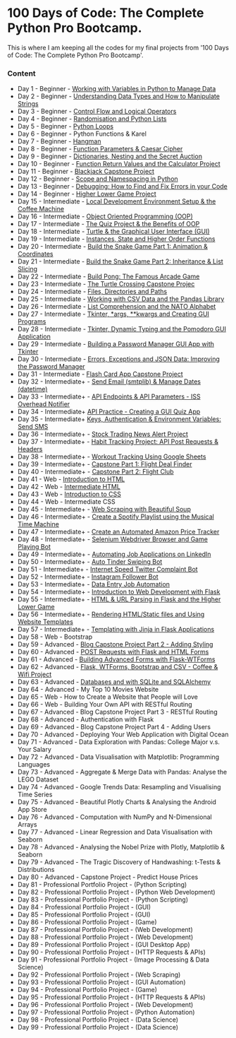 # **100 Days of Code: The Complete Python Pro Bootcamp.**  
This is where I am keeping all the codes for my final projects from '100 Days of Code: The Complete Python Pro Bootcamp'.   

### Content   
* Day 1 - Beginner - [Working with Variables in Python to Manage Data ](https://github.com/Dv-nn/100-Days-of-Code--The-Complete-Python-Pro-Bootcamp-/blob/main/Day%201/main.py) 
* Day 2 - Beginner - [Understanding Data Types and How to Manipulate Strings](https://github.com/Dv-nn/100-Days-of-Code--The-Complete-Python-Pro-Bootcamp-/blob/main/Day%202/main.py)
* Day 3 - Beginner - [Control Flow and Logical Operators](https://github.com/Dv-nn/100-Days-of-Code--The-Complete-Python-Pro-Bootcamp-/blob/main/Day%203/main.py)
* Day 4 - Beginner - [Randomisation and Python Lists](https://github.com/Dv-nn/100-Days-of-Code--The-Complete-Python-Pro-Bootcamp-/blob/main/Day%204/main.py)
* Day 5 - Beginner - [Python Loops](https://github.com/Dv-nn/100-Days-of-Code--The-Complete-Python-Pro-Bootcamp-/edit/main/Day%205/main.py)
* Day 6 - Beginner - Python Functions & Karel
* Day 7 - Beginner - [Hangman](https://github.com/Dv-nn/100-Days-of-Code--The-Complete-Python-Pro-Bootcamp-/tree/main/Day%207)
* Day 8 - Beginner - [Function Parameters & Caesar Cipher](https://github.com/Dv-nn/100-Days-of-Code--The-Complete-Python-Pro-Bootcamp-/blob/main/Day%208/main.py)
* Day 9 - Beginner - [Dictionaries, Nesting and the Secret Auction](https://github.com/Dv-nn/100-Days-of-Code--The-Complete-Python-Pro-Bootcamp-/tree/main/Day%209)
* Day 10 - Beginner - [Function Return Values and the Calculator Project](https://github.com/Dv-nn/100-Days-of-Code--The-Complete-Python-Pro-Bootcamp-/tree/main/Day%2010)
* Day 11 - Beginner - [Blackjack Capstone Project](https://github.com/Dv-nn/100-Days-of-Code--The-Complete-Python-Pro-Bootcamp-/blob/main/Day%2011/blackjack.py)
* Day 12 - Beginner - [Scope and Namespacing in Python](https://github.com/Dv-nn/100-Days-of-Code--The-Complete-Python-Pro-Bootcamp-/blob/main/Day%2012/main.py)
* Day 13 - Beginner - [Debugging: How to Find and Fix Errors in your Code](https://github.com/Dv-nn/100-Days-of-Code--The-Complete-Python-Pro-Bootcamp-/blob/main/Day%2013/main.py)
* Day 14 - Beginner - [Higher Lower Game Project](https://github.com/Dv-nn/100-Days-of-Code--The-Complete-Python-Pro-Bootcamp-/tree/main/Day%2014)
* Day 15 - Intermediate - [Local Development Environment Setup & the Coffee Machine](https://github.com/Dv-nn/100-Days-of-Code--The-Complete-Python-Pro-Bootcamp-/tree/main/Day%2015)
* Day 16 - Intermediate - [Object Oriented Programming (OOP)](https://github.com/Dv-nn/100-Days-of-Code--The-Complete-Python-Pro-Bootcamp-/tree/main/Day%2016)
* Day 17 - Intermediate - [The Quiz Project & the Benefits of OOP](https://github.com/Dv-nn/100-Days-of-Code--The-Complete-Python-Pro-Bootcamp-/tree/main/Day%2017/quiz-game)
* Day 18 - Intermediate - [Turtle & the Graphical User Interface (GUI)](https://github.com/Dv-nn/100-Days-of-Code--The-Complete-Python-Pro-Bootcamp-/tree/main/Day%2018)
* Day 19 - Intermediate - [Instances, State and Higher Order Functions](https://github.com/Dv-nn/100-Days-of-Code--The-Complete-Python-Pro-Bootcamp-/tree/main/Day%2019)
* Day 20 - Intermediate - [Build the Snake Game Part 1: Animation & Coordinates](https://github.com/Dv-nn/100-Days-of-Code--The-Complete-Python-Pro-Bootcamp-/tree/main/Day%2020)
* Day 21 - Intermediate - [Build the Snake Game Part 2: Inheritance & List Slicing](https://github.com/Dv-nn/100-Days-of-Code--The-Complete-Python-Pro-Bootcamp-/tree/main/Day%2021)
* Day 22 - Intermediate - [Build Pong: The Famous Arcade Game](https://github.com/Dv-nn/100-Days-of-Code--The-Complete-Python-Pro-Bootcamp-/tree/main/Day%2022)  
* Day 23 - Intermediate - [The Turtle Crossing Capstone Projec](https://github.com/Dv-nn/100-Days-of-Code--The-Complete-Python-Pro-Bootcamp-/tree/main/Day%2023) 
* Day 24 - Intermediate - [Files, Directories and Paths](https://github.com/Dv-nn/100-Days-of-Code--The-Complete-Python-Pro-Bootcamp-/tree/main/Day%2024)  
* Day 25 - Intermediate - [Working with CSV Data and the Pandas Library](https://github.com/Dv-nn/100-Days-of-Code--The-Complete-Python-Pro-Bootcamp-/tree/main/Day%2025) 
* Day 26 - Intermediate - [List Comprehension and the NATO Alphabet](https://github.com/Dv-nn/100-Days-of-Code--The-Complete-Python-Pro-Bootcamp-/tree/main/Day%2026)  
* Day 27 - Intermediate - [Tkinter, *args, **kwargs and Creating GUI Programs](https://github.com/Dv-nn/100-Days-of-Code--The-Complete-Python-Pro-Bootcamp-/tree/main/Day%2027)
* Day 28 - Intermediate - [Tkinter, Dynamic Typing and the Pomodoro GUI Application](https://github.com/Dv-nn/100-Days-of-Code--The-Complete-Python-Pro-Bootcamp-/tree/main/Day%2028)  
* Day 29 - Intermediate - [Building a Password Manager GUI App with Tkinter](https://github.com/Dv-nn/100-Days-of-Code--The-Complete-Python-Pro-Bootcamp-/tree/main/Day%2029)  
* Day 30 - Intermediate - [Errors, Exceptions and JSON Data: Improving the Password Manager](https://github.com/Dv-nn/100-Days-of-Code--The-Complete-Python-Pro-Bootcamp-/tree/main/Day%2030)  
* Day 31 - Intermediate - [Flash Card App Capstone Project](https://github.com/Dv-nn/100-Days-of-Code--The-Complete-Python-Pro-Bootcamp-/tree/main/Day%2031)  
* Day 32 - Intermediate+ - [Send Email (smtplib) & Manage Dates (datetime)](https://github.com/Dv-nn/100-Days-of-Code--The-Complete-Python-Pro-Bootcamp-/tree/main/Day%2032)  
* Day 33 - Intermediate+ - [API Endpoints & API Parameters - ISS Overhead Notifier](https://github.com/Dv-nn/100-Days-of-Code--The-Complete-Python-Pro-Bootcamp-/tree/main/Day%2033)  
* Day 34 - Intermediate+  [API Practice - Creating a GUI Quiz App](https://github.com/Dv-nn/100-Days-of-Code--The-Complete-Python-Pro-Bootcamp-/tree/main/Day%2034/quizzler-app)  
* Day 35 - Intermediate+  [Keys, Authentication & Environment Variables: Send SMS](https://github.com/Dv-nn/100-Days-of-Code--The-Complete-Python-Pro-Bootcamp-/tree/main/Day%2035)  
* Day 36 - Intermediate+ - [Stock Trading News Alert Project](https://github.com/Dv-nn/100-Days-of-Code--The-Complete-Python-Pro-Bootcamp-/tree/main/Day%2036)  
* Day 37 - Intermediate+ - [Habit Tracking Project: API Post Requests & Headers](https://github.com/Dv-nn/100-Days-of-Code--The-Complete-Python-Pro-Bootcamp-/tree/main/Day%2037)  
* Day 38 - Intermediate+ - [Workout Tracking Using Google Sheets](https://github.com/Dv-nn/100-Days-of-Code--The-Complete-Python-Pro-Bootcamp-/tree/main/Day%2038)  
* Day 39 - Intermediate+ - [Capstone Part 1: Flight Deal Finder](https://github.com/Dv-nn/100-Days-of-Code--The-Complete-Python-Pro-Bootcamp-/tree/main/Day%2039)  
* Day 40 - Intermediate+ - [Capstone Part 2: Flight Club](https://github.com/Dv-nn/100-Days-of-Code--The-Complete-Python-Pro-Bootcamp-/tree/main/Day%2040)  
* Day 41 - Web - [Introduction to HTML](https://github.com/Dv-nn/100-Days-of-Code--The-Complete-Python-Pro-Bootcamp-/tree/main/Day%2041)  
* Day 42 - Web - [Intermediate HTML](https://github.com/Dv-nn/100-Days-of-Code--The-Complete-Python-Pro-Bootcamp-/tree/main/Day%2042)
* Day 43 - Web - [Introduction to CSS](https://github.com/Dv-nn/100-Days-of-Code--The-Complete-Python-Pro-Bootcamp-/tree/main/Day%2043)  
* Day 44 - Web - Intermediate CSS
* Day 45 - Intermediate+ - [Web Scraping with Beautiful Soup](https://github.com/Dv-nn/100-Days-of-Code--The-Complete-Python-Pro-Bootcamp-/tree/main/Day%2045)  
* Day 46 - Intermediate+ - [Create a Spotify Playlist using the Musical Time Machine](https://github.com/Dv-nn/100-Days-of-Code--The-Complete-Python-Pro-Bootcamp-/tree/main/Day%2046)
* Day 47 - Intermediate+ - [Create an Automated Amazon Price Tracker](https://github.com/Dv-nn/100-Days-of-Code--The-Complete-Python-Pro-Bootcamp-/tree/main/Day%2047)
* Day 48 - Intermediate+ - [Selenium Webdriver Browser and Game Playing Bot](https://github.com/Dv-nn/100-Days-of-Code--The-Complete-Python-Pro-Bootcamp-/tree/main/Day%2048)
* Day 49 - Intermediate+ - [Automating Job Applications on LinkedIn](https://github.com/Dv-nn/100-Days-of-Code--The-Complete-Python-Pro-Bootcamp-/tree/main/Day%2049)
* Day 50 - Intermediate+ - [Auto Tinder Swiping Bot](https://github.com/Dv-nn/100-Days-of-Code--The-Complete-Python-Pro-Bootcamp-/tree/main/Day%2050)
* Day 51 - Intermediate+ - [Internet Speed Twitter Complaint Bot](https://github.com/Dv-nn/100-Days-of-Code--The-Complete-Python-Pro-Bootcamp-/tree/main/Day%2051)
* Day 52 - Intermediate+ - [Instagram Follower Bot](https://github.com/Dv-nn/100-Days-of-Code--The-Complete-Python-Pro-Bootcamp-/tree/main/Day%2052)
* Day 53 - Intermediate+ - [Data Entry Job Automation](https://github.com/Dv-nn/100-Days-of-Code--The-Complete-Python-Pro-Bootcamp-/tree/main/Day%2053)
* Day 54 - Intermediate+ - [Introduction to Web Development with Flask](https://github.com/Dv-nn/100-Days-of-Code--The-Complete-Python-Pro-Bootcamp-/tree/main/Day%2054)
* Day 55 - Intermediate+ - [HTML & URL Parsing in Flask and the Higher Lower Game](https://github.com/Dv-nn/100-Days-of-Code--The-Complete-Python-Pro-Bootcamp-/tree/main/Day%2055)
* Day 56 - Intermediate+ - [Rendering HTML/Static files and Using Website Templates](https://github.com/Dv-nn/100-Days-of-Code--The-Complete-Python-Pro-Bootcamp-/tree/main/Day%2056)
* Day 57 - Intermediate+ - [Templating with Jinja in Flask Applications](https://github.com/Dv-nn/100-Days-of-Code--The-Complete-Python-Pro-Bootcamp-/tree/main/Day%2057)
* Day 58 - Web - Bootstrap
* Day 59 - Advanced - [Blog Capstone Project Part 2 - Adding Styling](https://github.com/Dv-nn/100-Days-of-Code--The-Complete-Python-Pro-Bootcamp-/tree/main/Day%20%2059)
* Day 60 - Advanced - [POST Requests with Flask and HTML Forms](https://github.com/Dv-nn/100-Days-of-Code--The-Complete-Python-Pro-Bootcamp-/tree/main/Day%2060)
* Day 61 - Advanced - [Building Advanced Forms with Flask-WTForms](https://github.com/Dv-nn/100-Days-of-Code--The-Complete-Python-Pro-Bootcamp-/tree/main/Day%2061)
* Day 62 - Advanced - [Flask, WTForms, Bootstrap and CSV - Coffee & Wifi Project](https://github.com/Dv-nn/100-Days-of-Code--The-Complete-Python-Pro-Bootcamp-/tree/main/Day%2062)
* Day 63 - Advanced - [Databases and with SQLite and SQLAlchemy](https://github.com/Dv-nn/100-Days-of-Code--The-Complete-Python-Pro-Bootcamp-/tree/main/Day%2063)
* Day 64 - Advanced - My Top 10 Movies Website
* Day 65 - Web - How to Create a Website that People will Love
* Day 66 - Web - Building Your Own API with RESTful Routing
* Day 67 - Advanced - Blog Capstone Project Part 3 - RESTful Routing
* Day 68 - Advanced - Authentication with Flask
* Day 69 - Advanced - Blog Capstone Project Part 4 - Adding Users
* Day 70 - Advanced - Deploying Your Web Application with Digital Ocean
* Day 71 - Advanced - Data Exploration with Pandas: College Major v.s. Your Salary
* Day 72 - Advanced - Data Visualisation with Matplotlib: Programming Languages
* Day 73 - Advanced - Aggregate & Merge Data with Pandas: Analyse the LEGO Dataset
* Day 74 - Advanced - Google Trends Data: Resampling and Visualising Time Series
* Day 75 - Advanced - Beautiful Plotly Charts & Analysing the Android App Store
* Day 76 - Advanced - Computation with NumPy and N-Dimensional Arrays
* Day 77 - Advanced - Linear Regression and Data Visualisation with Seaborn
* Day 78 - Advanced - Analysing the Nobel Prize with Plotly, Matplotlib & Seaborn
* Day 79 - Advanced - The Tragic Discovery of Handwashing: t-Tests & Distributions
* Day 80 - Advanced - Capstone Project - Predict House Prices
* Day 81 - Professional Portfolio Project - (Python Scripting)
* Day 82 - Professional Portfolio Project - (Python Web Development)
* Day 83 - Professional Portfolio Project - (Python Scripting)
* Day 84 - Professional Portfolio Project - (GUI)
* Day 85 - Professional Portfolio Project - (GUI)
* Day 86 - Professional Portfolio Project - (Game)
* Day 87 - Professional Portfolio Project - (Web Development)
* Day 88 - Professional Portfolio Project - (Web Development)
* Day 89 - Professional Portfolio Project - (GUI Desktop App)
* Day 90 - Professional Portfolio Project - (HTTP Requests & APIs)
* Day 91 - Professional Portfolio Project - (Image Processing & Data Science)
* Day 92 - Professional Portfolio Project - (Web Scraping)
* Day 93 - Professional Portfolio Project - (GUI Automation)
* Day 94 - Professional Portfolio Project - (Game)
* Day 95 - Professional Portfolio Project - (HTTP Requests & APIs)
* Day 96 - Professional Portfolio Project - (Web Development)
* Day 97 - Professional Portfolio Project - (Python Automation)
* Day 98 - Professional Portfolio Project - (Data Science)
* Day 99 - Professional Portfolio Project - (Data Science)
